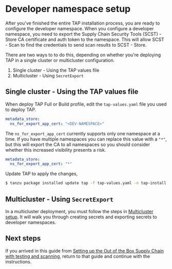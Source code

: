 # Developer namespace setup

After you've finished the entire TAP installation process, you are ready to configure the developer namespace. When you configure a developer namespace, you need to export the Supply Chain Security Tools (SCST) - Store CA certificate and auth token to the namespace. This will allow SCST - Scan to find the credentials to send scan results to SCST - Store.

There are two ways to to do this, depending on whether you're deploying TAP in a single cluster or multicluster configuration.

1. Single cluster - Using the TAP values file
1. Multicluster - Using `SecretExport`

## Single cluster - Using the TAP values file

When deploy TAP Full or Build profile, edit the `tap-values.yaml` file you used to deploy TAP.

```yaml
metadata_store:
  ns_for_export_app_cert: "<DEV-NAMESPACE>"
```

The `ns_for_export_app_cert` currently supports only one namespace at a time. If you have multiple namespaces you can replace this value with a `"*"`, but this will export the CA to all namespaces so you should consider whether this increased visibility presents a risk.

```yaml
metadata_store:
  ns_for_export_app_cert: "*"
```

Update TAP to apply the changes,

```bash
$ tanzu package installed update tap -f tap-values.yaml -n tap-install
```

## Multicluster - Using `SecretExport`

In a multicluster deployment, you must follow the steps in [Multicluster setup](multicluster-setup.hbs.md). It will walk you through creating secrets and exporting secrets to developer namespaces.

## Next steps

If you arrived in this guide from [Setting up the Out of the Box Supply Chain with testing and scanning](../scc/ootb-supply-chain-testing-scanning.hbs.md#storing-scan-results), return to that guide and continue with the instructions.